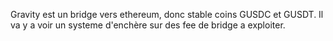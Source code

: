 Gravity est un  bridge vers ethereum, donc stable coins GUSDC et GUSDT. Il va y a voir un systeme d'enchère sur des fee de bridge a exploiter. 
